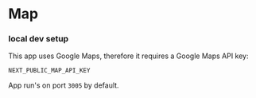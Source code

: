 # Map

### local dev setup

This app uses Google Maps, therefore it requires a Google Maps API key:

```
NEXT_PUBLIC_MAP_API_KEY
```

App run's on port `3005` by default.
